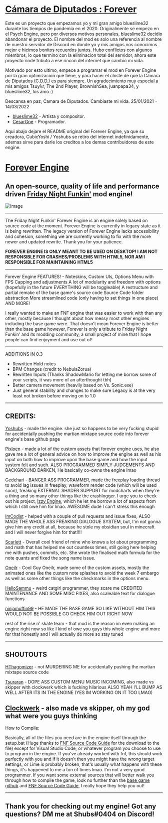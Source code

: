 # [Cámara de Diputados : Forever](https://gamebanana.com/mods/423192)
Este es un proyecto que empezamos yo y mi gran amigo blueslime32 durante los tiempos de pandemia en el 2020. Originalmente se empezo en el Psych Engine, pero por diversos motivos personales, blueslime32 decidio abandonar el proyecto. El nombre del mod es solo una referencia al nombre de nuestro servidor de Discord en donde yo y mis amigos nos conocimos mejor e hicimos bonitos recuerdos juntos. Hubo conflictos con algunos miembros, lo que termino con la eliminacion total del servidor, ahora este proyecto rinde tributo a ese rincon del internet que cambio mi vida. 

Motivado por esto ultimo, empece a programar el mod en Forever Engine por la gran optimizacion que tiene, y para hacer el chiste de que la Cámara de Diputados (C.D.D.) es para siempre. Un agradecimiento muy especial a mis amigos Tsuyλr, The 2nd Player, BrownishSea, juanpapa34, y blueslime32, los amo :)

Descansa en paz, Camara de Diputados. Cambiaste mi vida. 25/01/2021 - 14/03/2022
- [blueslime32](https://www.youtube.com/@blueslime32) - Artista y compositor.
- [CesarGpe](https://www.youtube.com/channel/UCGWSW98YD-GO5cSgxW-lCfQ) - Programador.

Aqui abajo dejare el README original del Forever Engine, ya que su creadora, CubicYoshi / Yoshubs se retiro del internet indefinidamente, ademas sirve para darle los creditos a los demas contribuidores de este engine.





# [Forever Engine](https://github.com/Yoshubs/FunkinForever)
An open-source, quality of life and performance driven [Friday Night Funkin'](https://www.newgrounds.com/portal/view/770371) mod engine!
----------------------------------------------

![image](https://media.discordapp.net/attachments/916918345255751690/930068118938730526/legacy.png)

----------------------------------------------
The Friday Night Funkin' Forever Engine is an engine solely based on source code at the moment. Forever Engine is currently in legacy state as it is being rewritten. The legacy version of Forever Engine lacks accessibility and cohesion, something we are currently working to fix with the more newer and updated rewrite. Thank you for your patience.

**FOREVER ENGINE IS ONLY MEANT TO BE USED ON DESKTOP! I AM NOT RESPONSIBLE FOR CRASHES/PROBLEMS WITH HTML5, NOR AM I RESPONSIBLE FOR MAINTAINING HTML5**

----------------------------------------------
Forever Engine FEATURES! - 
Noteskins,
Custom UIs,
Options Menu with FPS Capping and adjustments
A lot of modularity and freedom with options (hopefully in the future EVERYTHING will be toggleable)
A restructure and partial remake of the base game's source code
Source Code folder abstraction
More streamlined code (only having to set things in one place)
AND MORE!

I really wanted to make an FNF engine that was easier to work with than any other, mostly because I thought about how messy most other engines including the base game were. That doesn't mean Forever Engine is better than the base game however, Forever is only a tribute to Friday Night Funkin' and its modding community, a small project of mine that I hope people can find enjoyment and use out of!

----------------------------------------------

ADDITIONS IN 0.3

- Rewritten Hold notes 
- BPM Changes (credit to NebulaZorua)
- Rewritten Inputs (Thanks ShadowMario for letting me borrow some of your scripts, it was more of an afterthought tbh)
- Better camera movement (heavily based on Vs. Sonic.exe)
- Just general stability and changes to make sure Legacy is at the very least not broken before moving on to 1.0

----------------------------------------------
CREDITS:
----------------------------------------------

[Yoshubs](https://github.com/Yoshubs) - made the engine. she just so happens to be very fucking stupid for accidentally pushing the martian mixtape source code into forever engine's base github page

[Pixloen](https://github.com/PixlJacket) - made a lot of the custom assets that forever engine uses, he also gave me a lot of general advice on how to improve the engine as well as his input on both how to improve upon the base game and how the input system felt and such. ALSO PROGRAMMED SIMPLY JUDGEMENTS AND BACKGROUND DARKEN, He basically co-owns the engine lmao

[Gedehari](https://github.com/gedehari) - BANGER ASS PROGRAMMER, made the freeplay loading thread to avoid lag issues in freeplay, waveform render code (which will be used soon), freaking EXTERNAL SHADER SUPPORT for modcharts when they're a thing and so many other things like the crashlogger. I urge you to check out his project, [Izzy Engine](https://github.com/gedehari/IzzyEngine), which he let me borrow a lot of aspects from which I still owe him for lmao. AWESOME dude I can't stress this enough

[ImCodist](https://github.com/ImCodist) - helped with a couple of pull requests and issue fixes, ALSO MADE THE WHOLE ASS FREAKING DIALOGUE SYSTEM, but, I'm not gonna give him any credit at all, because he stole my obsidian soul in minecraft and I will never forgive him for that!!!!

[Scarlett](https://github.com/SomeKitten) - Overall cool friend of mine who knows a lot about programming and math that has helped me out countless times, still going here helping me with pushes, commits, etc. She wrote the finalised math formula for the note quants and fixed the song name issue.

[Oneilr](https://oneilr.newgrounds.com/) - Cool Guy Oneilr, made some of the custom assets, mostly the animated ones like the custom note splashes to avoid the week 7 embargo as well as some other things like the checkmarks in the options menu.

[HelloSammu](https://github.com/hellosammu) - weird catgirl programmer, they scare me
CREDITED MAINTENANCE AND SOME MISC FIXES, also scaleable text for dialogue functions

[ninjamuffin99](https://ninjamuffin99.newgrounds.com/) - HE MADE THE BASE GAME SO LIKE WITHOUT HIM THIS WOULD NOT BE POSSIBLE GO CHECK HIM OUT RIGHT NOW

rest of the rise n' skate team - that mod is the reason im even making an engine right now so like I kind of owe you guys this whole engine and more for that honestly and I will actually do more so stay tuned

----------------------------------------------
SHOUTOUTS
----------------------------------------------
[HThagomizer](https://github.com/HThagomizer) - not MURDERING ME for accidentally pushing the martian mixtape source code

[Tsuraran](https://twitter.com/_Tsuraran) - DOPE ASS CUSTOM MENU MUSIC INCOMING, also made vs skipper with clockwerk which is fucking hilarious ALSO YEAH I'LL BUMP AS WELL AFTER ITS IN THE ENGINE (YES IM WORKING ON IT TOO LMAO)

[Clockwerk](https://twitter.com/ClockwerkSmurf) - also made vs skipper, oh my god what were you guys thinking
----------------------------------------------
How to Compile:

Basically, all of the files you need are in the engine itself through the setup.bat (Huge thanks to [FNF Source Code Guide](https://gamebanana.com/tuts/13798) for the download to the file) except for Visual Studio Code, or whatever program you choose to use to program in the engine. If you've already worked with fnf, this should work perfectly with you and if it doesn't then you might have the wrong target settings, or Lime is probably broken, that's usually what happens with these things, it's happened to me a ton of times lmao. I'm not a very good programmer.
If you want some external sources that will better walk you through how to compile the game, look no further than the [base game github](https://github.com/ninjamuffin99/Funkin) and [FNF Source Code Guide](https://gamebanana.com/tuts/13798), I really hope they help you out!

----------------------------------------------
Thank you for checking out my engine! Got any questions? DM me at Shubs#0404 on Discord!
----------------------------------------------
